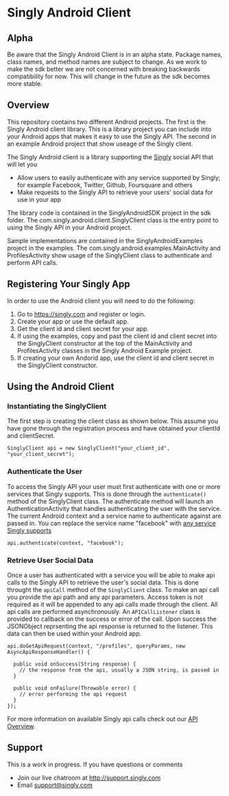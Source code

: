# Singly Android Client

## Alpha
Be aware that the Singly Android Client is in an alpha state.  Package names, class names, and method names are subject to change.  As we work to make the sdk better we are not concerned with breaking backwards compatibility for now.  This will change in the future as the sdk becomes more stable.

## Overview
This repository contains two different Android projects.  The first is the Singly Android client library.  This is a library project you can include into your Android apps that makes it easy to use the Singly API.  The second in an example Android project that show useage of the Singly client.

The Singly Android client is a library supporting the [Singly](https://singly.com) social API that will let you

  - Allow users to easily authenticate with any service supported by Singly; for example Facebook, Twitter, Github, Foursquare and others
  - Make requests to the Singly API to retrieve your users' social data for use in your app


The library code is contained in the SinglyAndroidSDK project in the sdk folder.  The com.singly.android.client.SinglyClient class is the entry point to using the Singly API in your Android project.

Sample implementations are contained in the SinglyAndroidExamples project in the examples.  The com.singly.android.examples.MainActivity and ProfilesActivity show usage of the SinglyClient class to authenticate and perform API calls.

## Registering Your Singly App

In order to use the Android client you will need to do the following:

1. Go to https://singly.com and register or login.
2. Create your app or use the default app.
3. Get the client id and client secret for your app.  
4. If using the examples, copy and past the client id and client secret into the SinglyClient constructor at the top of the MainActivity and ProfilesActivity classes in the Singly Android Example project.
5. If creating your own Andorid app, use the client id and client secret in the SinglyClient constructor.


## Using the Android Client

### Instantiating the SinglyClient
The first step is creating the client class as shown below.  This assume you have gone through the registration process and have obtained your clientId and clientSecret. 

    SinglyClient api = new SinglyClient("your_client_id", "your_client_secret");

### Authenticate the User
To access the Singly API your user must first authenticate with one or more services that Singly supports.  This is done through the `authenticate()` method of the SinglyClient class.  The authenticate method will launch an AuthenticationActivity that handles authenticating the user with the service.  The current Android context and a service name to authenticate against are passed in.  You can replace the service name "facebook" with [any service Singly supports](https://singly.com/docs)

    api.authenticate(context, "facebook");

### Retrieve User Social Data
Once a user has authenticated with a service you will be able to make api calls to the Singly API to retrieve the user's social data.  This is done throught the `apiCall` method of the `SinglyClient` class.  To make an api call you provide the api path and any api parameters.  Access token is not required as it will be appended to any api calls made through the client.  All api calls are performed asynchronously.  An `APICallListener` class is provided to callback on the success or error of the call.  Upon success the JSONObject reprsenting the api response is returned to the listener.  This data can then be used within your Android app.
    
    api.doGetApiRequest(context, "/profiles", queryParams, new AsyncApiResponseHandler() {

      public void onSuccess(String response) {
        // the response from the api, usually a JSON string, is passed in
      }

      public void onFailure(Throwable error) {
        // error performing the api request
      }
    });

For more information on available Singly api calls check out our [API Overview](https://singly.com/docs/api).

Support
--------------

This is a work in progress. If you have questions or comments

* Join our live chatroom at http://support.singly.com
* Email support@singly.com